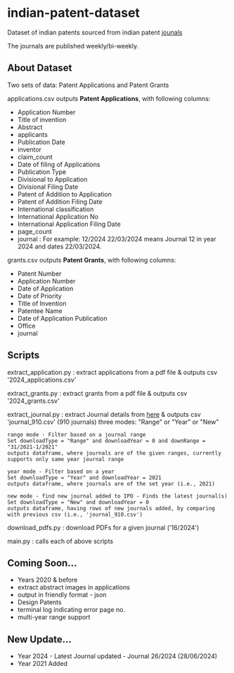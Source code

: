 # indian-patent-dataset
Dataset of indian patents sourced from indian patent [jounals](https://search.ipindia.gov.in/IPOJournal/Journal/Patent)

The journals are published weekly/bi-weekly.
## About Dataset
Two sets of data: Patent Applications and Patent Grants

applications.csv outputs **Patent Applications**, with following columns:
- Application Number
- Title of invention
- Abstract
- applicants
- Publication Date
- inventor
- claim_count
- Date of filing of Applications
- Publication Type
- Divisional to Application
- Divisional Filing Date
- Patent of Addition to Application
- Patent of Addition Filing Date
- International classification
- International Application No
- International Application Filing Date
- page_count
- journal : For example: 12/2024 22/03/2024 means Journal 12 in year 2024 and dates 22/03/2024.

grants.csv outputs **Patent Grants**, with following columns:
- Patent Number
- Application Number
- Date of Application
- Date of Priority
- Title of Invention
- Patentee Name
- Date of Application Publication
- Office
- journal

## Scripts
extract_application.py : extract applications from a pdf file & outputs csv '2024_applications.csv'

extract_grants.py : extract grants from a pdf file & outputs csv '2024_grants.csv'

extract_journal.py : extract Journal details from [here](https://search.ipindia.gov.in/IPOJournal/Journal/Patent) & outputs csv 'journal_910.csv' (910 journals)
    three modes: 
    "Range" or "Year" or "New"

    range mode - Filter based on a journal range
    Set downloadType = "Range" and downloadYear = 0 and downRange = "31/2021-1/2021"
    outputs dataframe, where journals are of the given ranges, currently supports only same year journal range
    
    year mode - Filter based on a year
    Set downloadType = "Year" and downloadYear = 2021
    outputs dataframe, where journals are of the set year (i.e., 2021)
    
    new mode - find new journal added to IPO - Finds the latest journal(s)
    Set downloadType = "New" and downloadYear = 0
    outputs dataframe, having rows of new journals added, by comparing with previous csv (i.e., 'journal_910.csv')

download_pdfs.py : download PDFs for a given journal ('16/2024')

main.py :  calls each of above scripts

## Coming Soon...
- Years 2020 & before
- extract abstract images in applications
- output in friendly format - json
- Design Patents
- terminal log indicating error page no.
- multi-year range support

## New Update...
- Year 2024 - Latest Journal updated - Journal 26/2024 (28/06/2024)
- Year 2021 Added
